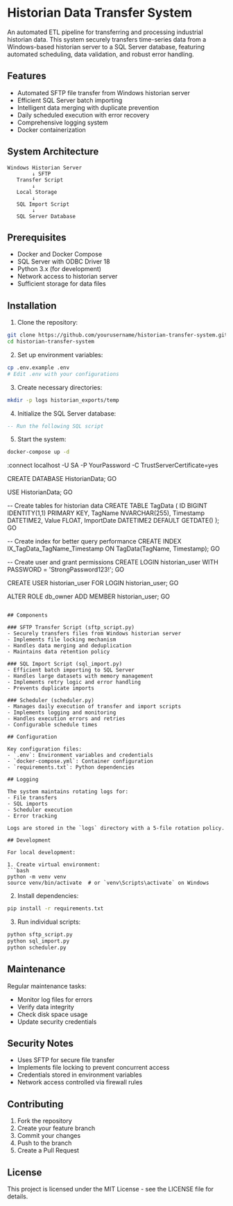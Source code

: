 # Historian Data Transfer System

An automated ETL pipeline for transferring and processing industrial historian data. This system securely transfers time-series data from a Windows-based historian server to a SQL Server database, featuring automated scheduling, data validation, and robust error handling.

## Features

- Automated SFTP file transfer from Windows historian server
- Efficient SQL Server batch importing
- Intelligent data merging with duplicate prevention
- Daily scheduled execution with error recovery
- Comprehensive logging system
- Docker containerization

## System Architecture

```
Windows Historian Server
        ↓ SFTP
   Transfer Script
        ↓
   Local Storage
        ↓
   SQL Import Script
        ↓
   SQL Server Database
```

## Prerequisites

- Docker and Docker Compose
- SQL Server with ODBC Driver 18
- Python 3.x (for development)
- Network access to historian server
- Sufficient storage for data files

## Installation

1. Clone the repository:
```bash
git clone https://github.com/yourusername/historian-transfer-system.git
cd historian-transfer-system
```

2. Set up environment variables:
```bash
cp .env.example .env
# Edit .env with your configurations
```

3. Create necessary directories:
```bash
mkdir -p logs historian_exports/temp
```

4. Initialize the SQL Server database:
```sql
-- Run the following SQL script
```

5. Start the system:
```bash
docker-compose up -d
```

:connect localhost -U SA -P YourPassword -C TrustServerCertificate=yes

CREATE DATABASE HistorianData;
GO

USE HistorianData;
GO

-- Create tables for historian data
CREATE TABLE TagData (
    ID BIGINT IDENTITY(1,1) PRIMARY KEY,
    TagName NVARCHAR(255),
    Timestamp DATETIME2,
    Value FLOAT,
    ImportDate DATETIME2 DEFAULT GETDATE()
);
GO

-- Create index for better query performance
CREATE INDEX IX_TagData_TagName_Timestamp ON TagData(TagName, Timestamp);
GO

-- Create user and grant permissions
CREATE LOGIN historian_user WITH PASSWORD = 'StrongPassword123!';
GO

CREATE USER historian_user FOR LOGIN historian_user;
GO

ALTER ROLE db_owner ADD MEMBER historian_user;
GO
```

## Components

### SFTP Transfer Script (sftp_script.py)
- Securely transfers files from Windows historian server
- Implements file locking mechanism
- Handles data merging and deduplication
- Maintains data retention policy

### SQL Import Script (sql_import.py)
- Efficient batch importing to SQL Server
- Handles large datasets with memory management
- Implements retry logic and error handling
- Prevents duplicate imports

### Scheduler (scheduler.py)
- Manages daily execution of transfer and import scripts
- Implements logging and monitoring
- Handles execution errors and retries
- Configurable schedule times

## Configuration

Key configuration files:
- `.env`: Environment variables and credentials
- `docker-compose.yml`: Container configuration
- `requirements.txt`: Python dependencies

## Logging

The system maintains rotating logs for:
- File transfers
- SQL imports
- Scheduler execution
- Error tracking

Logs are stored in the `logs` directory with a 5-file rotation policy.

## Development

For local development:

1. Create virtual environment:
```bash
python -m venv venv
source venv/bin/activate  # or `venv\Scripts\activate` on Windows
```

2. Install dependencies:
```bash
pip install -r requirements.txt
```

3. Run individual scripts:
```bash
python sftp_script.py
python sql_import.py
python scheduler.py
```

## Maintenance

Regular maintenance tasks:
- Monitor log files for errors
- Verify data integrity
- Check disk space usage
- Update security credentials

## Security Notes

- Uses SFTP for secure file transfer
- Implements file locking to prevent concurrent access
- Credentials stored in environment variables
- Network access controlled via firewall rules

## Contributing

1. Fork the repository
2. Create your feature branch
3. Commit your changes
4. Push to the branch
5. Create a Pull Request

## License

This project is licensed under the MIT License - see the LICENSE file for details.